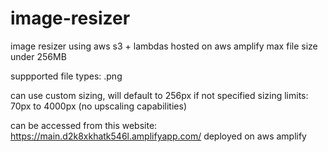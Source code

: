 # image-resizer
image resizer using aws s3 + lambdas
hosted on aws amplify
max file size under 256MB

suppported file types: .png

can use custom sizing, will default to 256px if not specified
sizing limits: 70px to 4000px (no upscaling capabilities)

can be accessed from this website: https://main.d2k8xkhatk546l.amplifyapp.com/
    deployed on aws amplify